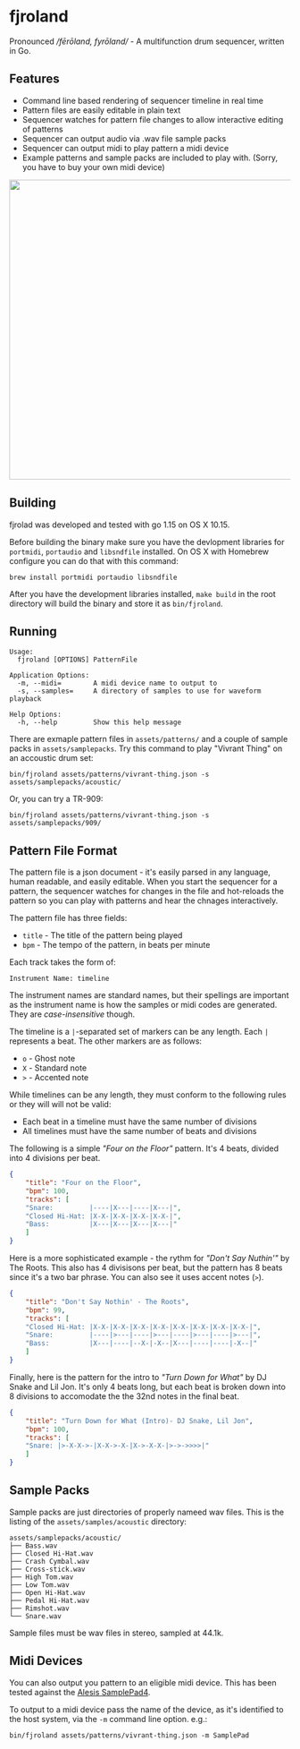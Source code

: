 # fjroland

Pronounced _/fērōland, fyrōland/_ - A multifunction drum sequencer, written in Go.

## Features
- Command line based rendering of sequencer timeline in real time
- Pattern files are easily editable in plain text
- Sequencer watches for pattern file changes to allow interactive editing of patterns
- Sequencer can output audio via .wav file sample packs
- Sequencer can output midi to play pattern a midi device
- Example patterns and sample packs are included to play with. (Sorry, you have to buy your own midi device)

<p align="center">
  <img src="https://user-images.githubusercontent.com/184340/90358502-36bcaa80-e024-11ea-8dd2-c7d7948871e7.gif" width=649 height=536>
</p>


## Building

fjrolad was developed and tested with go 1.15 on OS X 10.15.

Before building the binary make sure you have the devlopment libraries for `portmidi`, `portaudio` and `libsndfile` installed. On OS X with Homebrew configure you can do that with this command:

```
brew install portmidi portaudio libsndfile
```

After you have the development libraries installed, `make build` in the root directory will build the binary and store it as `bin/fjroland`.

## Running

```
Usage:
  fjroland [OPTIONS] PatternFile

Application Options:
  -m, --midi=        A midi device name to output to
  -s, --samples=     A directory of samples to use for waveform playback

Help Options:
  -h, --help         Show this help message
```

There are exmaple pattern files in `assets/patterns/` and a couple of sample packs in `assets/samplepacks`. Try this command to play "Vivrant Thing" on an accoustic drum set:

```
bin/fjroland assets/patterns/vivrant-thing.json -s assets/samplepacks/acoustic/
```

Or, you can try a TR-909:

```
bin/fjroland assets/patterns/vivrant-thing.json -s assets/samplepacks/909/
```

## Pattern File Format

The pattern file is a json document - it's easily parsed in any language, human readable, and easily editable. When you start the sequencer for a pattern, the sequencer watches for changes in the file and hot-reloads the pattern so you can play with patterns and hear the chnages interactively.

The pattern file has three fields:
- `title` - The title of the pattern being played
- `bpm` - The tempo of the pattern, in beats per minute


Each track takes the form of:
```
Instrument Name: timeline
```
The instrument names are standard names, but their spellings are important as the instrument name is how the samples or midi codes are generated. They are _case-insensitive_ though.

The timeline is a `|`-separated set of markers can be any length. Each `|` represents a beat. The other markers are as follows:
- `o` - Ghost note
- `X` - Standard note
- `>` - Accented note

While timelines can be any length, they must conform to the following rules or they will will not be valid:
- Each beat in a timeline must have the same number of divisions
- All timelines must have the same number of beats and divisions

The following is a simple _"Four on the Floor"_ pattern. It's 4 beats, divided into 4 divisions per beat.
```json
{
    "title": "Four on the Floor",
    "bpm": 100,
    "tracks": [
    "Snare:         |----|X---|----|X---|",
    "Closed Hi-Hat: |X-X-|X-X-|X-X-|X-X-|",
    "Bass:          |X---|X---|X---|X---|"
    ]
}
```
Here is a more sophisticated example - the rythm for _"Don't Say Nuthin'"_ by The Roots. This also has 4 divisisons per beat, but the pattern has 8 beats since it's a two bar phrase. You can also see it uses accent notes (`>`).
```json
{
    "title": "Don't Say Nothin' - The Roots",
    "bpm": 99,
    "tracks": [
    "Closed Hi-Hat: |X-X-|X-X-|X-X-|X-X-|X-X-|X-X-|X-X-|X-X-|",
    "Snare:         |----|>---|----|>---|----|>---|----|>---|",
    "Bass:          |X---|----|--X-|-X--|X---|----|----|-X--|"
    ]
}
```
Finally, here is the pattern for the intro to _"Turn Down for What"_ by DJ Snake and Lil Jon. It's only 4 beats long, but each beat is broken down into 8 divisions to accomodate the the 32nd notes in the final beat.
```json
{
    "title": "Turn Down for What (Intro)- DJ Snake, Lil Jon",
    "bpm": 100,
    "tracks": [
    "Snare: |>-X-X->-|X-X->-X-|X->-X-X-|>->->>>>|"
    ]
}
```

## Sample Packs
Sample packs are just directories of properly nameed wav files. This is the listing of the `assets/samples/acoustic` directory:

```
assets/samplepacks/acoustic/
├── Bass.wav
├── Closed Hi-Hat.wav
├── Crash Cymbal.wav
├── Cross-stick.wav
├── High Tom.wav
├── Low Tom.wav
├── Open Hi-Hat.wav
├── Pedal Hi-Hat.wav
├── Rimshot.wav
└── Snare.wav
```

Sample files must be wav files in stereo, sampled at 44.1k.

## Midi Devices

You can also output you pattern to an eligible midi device. This has been tested against the [Alesis SamplePad4](https://www.alesis.com/products/view2/samplepad-4).

To output to a midi device pass the name of the device, as it's identified to the host system, via the `-m` command line option. e.g.:


```
bin/fjroland assets/patterns/vivrant-thing.json -m SamplePad
```
